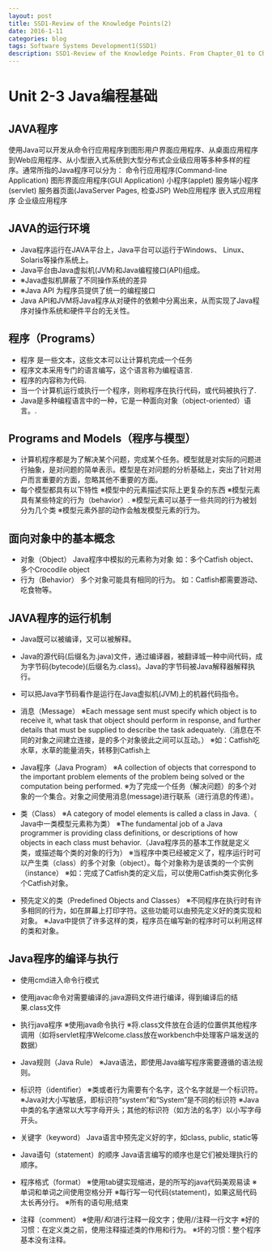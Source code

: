 ```yaml
---
layout: post
title: SSD1-Review of the Knowledge Points(2)
date: 2016-1-11
categories: blog
tags: Software Systems Development1(SSD1)
description: SSD1-Review of the Knowledge Points. From Chapter_01 to Chapter_09.
---
```


# Unit 2-3 Java编程基础

## JAVA程序

使用Java可以开发从命令行应用程序到图形用户界面应用程序、从桌面应用程序到Web应用程序、从小型嵌入式系统到大型分布式企业级应用等多种多样的程序。通常所指的Java程序可以分为：
命令行应用程序(Command-line Application)
图形界面应用程序(GUI Application)
小程序(applet)
服务端小程序(servlet)
服务器页面(JavaServer Pages, 检查JSP)
Web应用程序
嵌入式应用程序
企业级应用程序

## JAVA的运行环境

- Java程序运行在JAVA平台上，Java平台可以运行于Windows、 Linux、Solaris等操作系统上。
- Java平台由Java虚拟机(JVM)和Java编程接口(API)组成。
- ※Java虚拟机屏蔽了不同操作系统的差异
- ※Java API 为程序员提供了统一的编程接口
- Java API和JVM将Java程序从对硬件的依赖中分离出来，从而实现了Java程序对操作系统和硬件平台的无关性。

## 程序（Programs）

- 程序 是一些文本，这些文本可以让计算机完成一个任务
- 程序文本采用专门的语言编写，这个语言称为编程语言.
- 程序的内容称为代码.
- 当一个计算机运行或执行一个程序，则称程序在执行代码，或代码被执行了.
- Java是多种编程语言中的一种，它是一种面向对象（object-oriented）语言。.

## Programs and Models（程序与模型）
- 计算机程序都是为了解决某个问题，完成某个任务。模型就是对实际的问题进行抽象，是对问题的简单表示。模型是在对问题的分析基础上，突出了针对用户而言重要的方面，忽略其他不重要的方面。
- 每个模型都具有以下特性
※模型中的元素描述实际上更复杂的东西
※模型元素具有某些特定的行为（behavior）.
※模型元素可以基于一些共同的行为被划分为几个类
※模型元素外部的动作会触发模型元素的行为。

## 面向对象中的基本概念

- 对象（Object）
Java程序中模拟的元素称为对象
如：多个Catfish object、多个Crocodile object
- 行为（Behavior）
多个对象可能具有相同的行为。
如：Catfish都需要游动、吃食物等。

## JAVA程序的运行机制
- Java既可以被编译，又可以被解释。
- Java的源代码(后缀名为.java)文件，通过编译器，被翻译城一种中间代码，成为字节码(bytecode)(后缀名为.class)。Java的字节码被Java解释器解释执行。
- 可以把Java字节码看作是运行在Java虚拟机(JVM)上的机器代码指令。

- 消息（Message）
※Each message sent must specify which object is to receive it, what task that object should perform in response, and further details that must be supplied to describe the task adequately.（消息在不同的对象之间建立连接，是的多个对象彼此之间可以互动。）
※如：Catfish吃水草，水草的能量消失，转移到Catfish上

- Java程序（Java Program）
※A collection of objects that correspond to the important problem elements of the problem being solved or the computation being performed.
※为了完成一个任务（解决问题）的多个对象的一个集合。对象之间使用消息(message)进行联系（进行消息的传递）。

- 类（Class）
※A category of model elements is called a class in Java.（ Java中一类模型元素称为类）
※The fundamental job of a Java programmer is providing class definitions, or descriptions of how objects in each class must behavior.（Java程序员的基本工作就是定义类，或描述每个类的对象的行为）
※当程序中类已经被定义了，程序运行时可以产生类（class）的多个对象（object）。每个对象称为是该类的一个实例（instance）
※如：完成了Catfish类的定义后，可以使用Catfish类实例化多个Catfish对象。

- 预先定义的类（Predefined Objects and Classes）
※不同程序在执行时有许多相同的行为，如在屏幕上打印字符。这些功能可以由预先定义好的类实现和对象。
※Java中提供了许多这样的类，程序员在编写新的程序时可以利用这样的类和对象。

## Java程序的编译与执行

- 使用cmd进入命令行模式
- 使用javac命令对需要编译的.java源码文件进行编译，得到编译后的结果.class文件
- 执行java程序
※使用java命令执行
※将.class文件放在合适的位置供其他程序调用（如将servlet程序Welcome.class放在workbench中处理客户端发送的数据）

- Java规则（Java Rule）
※Java语法，即使用Java编写程序需要遵循的语法规则。
- 标识符（identifier）
※类或者行为需要有个名字，这个名字就是一个标识符。
※Java对大小写敏感，即标识符“system”和“System”是不同的标识符
※Java中类的名字通常以大写字母开头；其他的标识符（如方法的名字）以小写字母开头。

- 关键字（keyword）
Java语言中预先定义好的字，如class, public, static等
- Java语句（statement）的顺序
Java语言编写的顺序也是它们被处理执行的顺序。
- 程序格式（format）
※使用tab键实现缩进，是的所写的java代码美观易读
※单词和单词之间使用空格分开
※每行写一句代码(statement)，如果这局代码太长再分行。
※所有的语句用;结束
- 注释（comment）
※使用/*和*/进行注释一段文字；使用//注释一行文字
※好的习惯：在定义类之前，使用注释描述类的作用和行为。
※坏的习惯：整个程序基本没有注释。



























